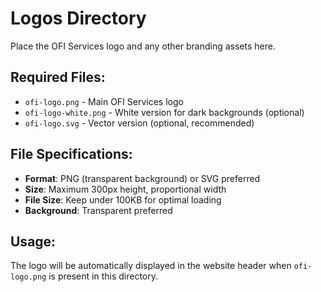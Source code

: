 # Logos Directory

Place the OFI Services logo and any other branding assets here.

## Required Files:
- `ofi-logo.png` - Main OFI Services logo
- `ofi-logo-white.png` - White version for dark backgrounds (optional)
- `ofi-logo.svg` - Vector version (optional, recommended)

## File Specifications:
- **Format**: PNG (transparent background) or SVG preferred
- **Size**: Maximum 300px height, proportional width
- **File Size**: Keep under 100KB for optimal loading
- **Background**: Transparent preferred

## Usage:
The logo will be automatically displayed in the website header when `ofi-logo.png` is present in this directory.
